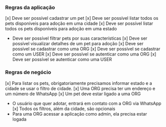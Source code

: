 ### Regras da aplicação

[x] Deve ser possível cadastrar um pet
[x] Deve ser possível listar todos os pets disponíveis para adoção em uma cidade
[x] Deve ser possível listar todos os pets disponíveis para adoção em uma estado
- Deve ser possível filtrar pets por suas características
[x] Deve ser possível visualizar detalhes de um pet para adoção
[x] Deve ser possível se cadastrar como uma ORG
[x] Deve ser possível se cadastrar como um USER
[x] Deve ser possível se autenticar como uma ORG
[x] Deve ser possível se autenticar como uma USER

### Regras de negócio

[x] Para listar os pets, obrigatoriamente precisamos informar estado e a cidade se usar o filtro de cidade.
[x] Uma ORG precisa ter um endereço e um número de WhatsApp
[x] Um pet deve estar ligado a uma ORG
- O usuário que quer adotar, entrará em contato com a ORG via WhatsApp
[x] Todos os filtros, além da cidade, são opcionais
- Para uma ORG acessar a aplicação como admin, ela precisa estar logada
